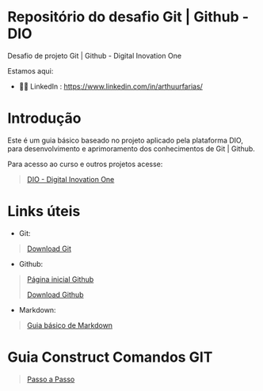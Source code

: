 # Repositório do desafio Git | Github - DIO

Desafio de projeto Git | Github - Digital Inovation One



Estamos aqui:

- :man_office_worker: LinkedIn : https://www.linkedin.com/in/arthuurfarias/



# Introdução



Este é um guia básico baseado no projeto aplicado pela plataforma DIO, para desenvolvimento e aprimoramento dos conhecimentos de Git | Github.

Para acesso ao curso e outros projetos acesse:

> [DIO - Digital Inovation One](https://www.dio.me/sign-in)



# Links úteis



- Git:

> [Download Git](https://git-scm.com/downloads)



- Github:

> [Página inicial Github](https://github.com/)
>
> [Download Github](https://desktop.github.com/)



- Markdown:

> [Guia básico de Markdown](https://docs.pipz.com/central-de-ajuda/learning-center/guia-basico-de-markdown#open)



# Guia Construct Comandos GIT



> [Passo a Passo](https://github.com/arthuurfarias/desafio-git-github/blob/main/construct/construct.md)

